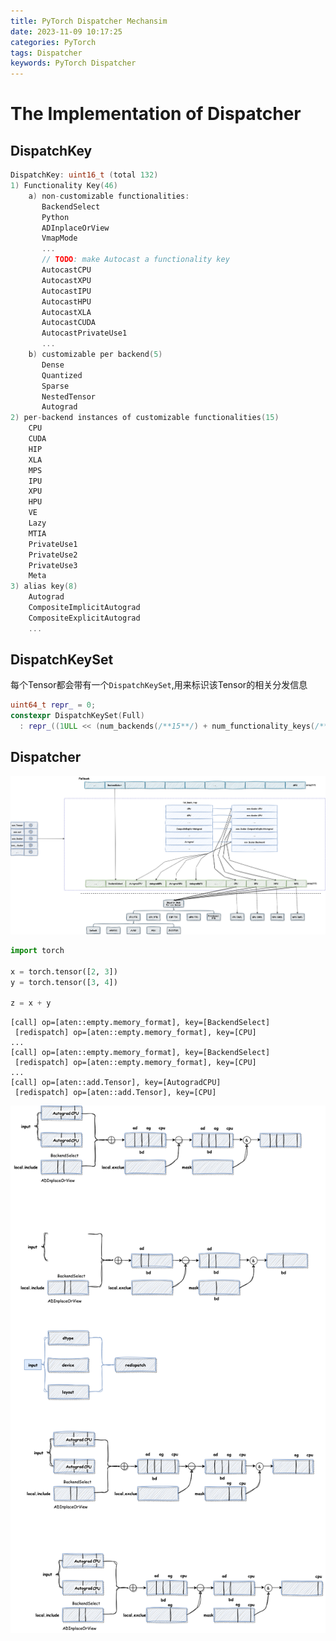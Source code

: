 ```yaml
---
title: PyTorch Dispatcher Mechansim
date: 2023-11-09 10:17:25
categories: PyTorch
tags: Dispatcher
keywords: PyTorch Dispatcher
---
```


# The Implementation of Dispatcher

## DispatchKey

```C++
DispatchKey: uint16_t (total 132)
1) Functionality Key(46)
    a) non-customizable functionalities:
       BackendSelect
       Python
       ADInplaceOrView
       VmapMode
       ...
       // TODO: make Autocast a functionality key
       AutocastCPU
       AutocastXPU
       AutocastIPU
       AutocastHPU
       AutocastXLA
       AutocastCUDA
       AutocastPrivateUse1
       ...
    b) customizable per backend(5)
       Dense
       Quantized
       Sparse
       NestedTensor
       Autograd
2) per-backend instances of customizable functionalities(15)
    CPU
    CUDA
    HIP
    XLA
    MPS
    IPU
    XPU
    HPU
    VE
    Lazy
    MTIA
    PrivateUse1
    PrivateUse2
    PrivateUse3
    Meta
3) alias key(8)
    Autograd
    CompositeImplicitAutograd
    CompositeExplicitAutograd
    ...
```

## DispatchKeySet

每个Tensor都会带有一个``DispatchKeySet``,用来标识该Tensor的相关分发信息

```C++
uint64_t repr_ = 0;
constexpr DispatchKeySet(Full)
  : repr_((1ULL << (num_backends(/**15**/) + num_functionality_keys(/**47**/) - 1)) - 1) {}
```

## Dispatcher

![Dispatcher Table](/images/Dispatcher_table.png)

```Python
import torch

x = torch.tensor([2, 3])
y = torch.tensor([3, 4])

z = x + y
```

```text
[call] op=[aten::empty.memory_format], key=[BackendSelect]
 [redispatch] op=[aten::empty.memory_format], key=[CPU]
...
[call] op=[aten::empty.memory_format], key=[BackendSelect]
 [redispatch] op=[aten::empty.memory_format], key=[CPU]
...
[call] op=[aten::add.Tensor], key=[AutogradCPU]
 [redispatch] op=[aten::add.Tensor], key=[CPU]
```

![Dispatcher Key](/images/Dispatcher_key.png)

